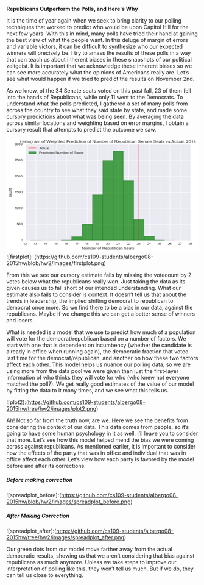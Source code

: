 **Republicans Outperform the Polls, and Here's Why**


It is the time of year again when we seek to bring clarity to our polling techniques that worked to predict who would be upon Capitol Hill for the next few years. With this in mind, many polls have tried their hand at gaining the best view of what the people want. In this deluge of margin of errors and variable victors, it can be difficult to synthesize who our expected winners will precisely be. I try to amass the results of these polls in a way that can teach us about inherent biases in these snapshots of our political zeitgeist. It is important that we acknowledge these inherent biases so we can see more accurately what the opinions of Americans really are. Let’s see what would happen if we tried to predict the results on November 2nd.

As we know, of the 34 Senate seats voted on this past fall, 23 of them fell into the hands of Republicans, while only 11 went to the Democrats. To understand what the polls predicted, I gathered a set of many polls from across the country to see what they said state by state, and made some cursory predictions about what was being seen. By averaging the data across similar locations and weighting based on error margins, I obtain a cursory result that attempts to predict the outcome we saw. 


<img width=800 height=300 src="images/firstplot.png"/>
![firstplot]: (https://github.com/cs109-students/albergo08-2015hw/blob/hw2/images/firstplot.png)



From this we see our cursory estimate fails by missing the votecount by 2 votes below what the republicans really won. Just taking the data as its given causes us to fall short of our intended understanding. What our estimate also fails to consider is context. It doesn’t tell us that about the trends in leadership, the implied shifting democrat to republican to democrat once more. So we find there to be a bias in our data, against the republicans. Maybe if we change this we can get a better sense of winners and losers.

What is needed is a model that we use to predict how much of a population will vote for the democrat/republican based on a number of factors. We start with one that is dependent on incumbency (whether the candidate is already in office when running again), the democratic fraction that voted last time for the democrat/republican, and another on how these two factors affect each other. This model helps us nuance our polling data, so we are using more from the data pool we were given than just the first-layer information of who thinks they will vote for who (who knew not everyone matched the poll?). We get really good estimates of the value of our model by fitting the data to it many times, and we see what this tells us.

![plot2]:(https://github.com/cs109-students/albergo08-2015hw/tree/hw2/images/plot2.png)


Ah! Not so far from the truth now, are we. Here we see the benefits from considering the context of our data. This data comes from people, so it’s going to have some human psychology in it as well. I’ll leave you to consider that more. Let’s see how this model helped mend the bias we were coming across against republicans. As mentioned earlier, it is important to consider how the effects of the party that was in office and individual that was in office affect each other. Let’s view how each party is favored by the model before and after its corrections.

##### Before making correction



![spreadplot_before]:(https://github.com/cs109-students/albergo08-2015hw/blob/hw2/images/spreadplot_before.png)


##### After Making Correction

![spreadplot_after]:(https://github.com/cs109-students/albergo08-2015hw/tree/hw2/images/spreadplot_after.png)

Our green dots from our model move farther away from the actual democratic results, showing us that we aren’t considering that bias against republicans as much anymore. Unless we take steps to improve our interpretation of polling like this, they won’t tell us much. But if we do, they can tell us close to everything. 
